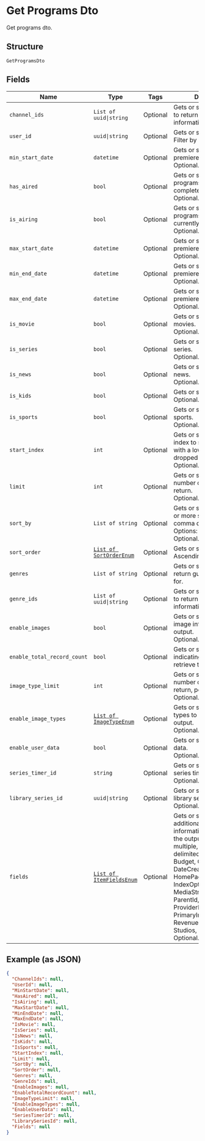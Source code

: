 
# Get Programs Dto

Get programs dto.

## Structure

`GetProgramsDto`

## Fields

| Name | Type | Tags | Description |
|  --- | --- | --- | --- |
| `channel_ids` | `List of uuid\|string` | Optional | Gets or sets the channels to return guide information for. |
| `user_id` | `uuid\|string` | Optional | Gets or sets optional. Filter by user id. |
| `min_start_date` | `datetime` | Optional | Gets or sets the minimum premiere start date.<br>Optional. |
| `has_aired` | `bool` | Optional | Gets or sets filter by programs that have completed airing, or not.<br>Optional. |
| `is_airing` | `bool` | Optional | Gets or sets filter by programs that are currently airing, or not.<br>Optional. |
| `max_start_date` | `datetime` | Optional | Gets or sets the maximum premiere start date.<br>Optional. |
| `min_end_date` | `datetime` | Optional | Gets or sets the minimum premiere end date.<br>Optional. |
| `max_end_date` | `datetime` | Optional | Gets or sets the maximum premiere end date.<br>Optional. |
| `is_movie` | `bool` | Optional | Gets or sets filter for movies.<br>Optional. |
| `is_series` | `bool` | Optional | Gets or sets filter for series.<br>Optional. |
| `is_news` | `bool` | Optional | Gets or sets filter for news.<br>Optional. |
| `is_kids` | `bool` | Optional | Gets or sets filter for kids.<br>Optional. |
| `is_sports` | `bool` | Optional | Gets or sets filter for sports.<br>Optional. |
| `start_index` | `int` | Optional | Gets or sets the record index to start at. All items with a lower index will be dropped from the results.<br>Optional. |
| `limit` | `int` | Optional | Gets or sets the maximum number of records to return.<br>Optional. |
| `sort_by` | `List of string` | Optional | Gets or sets specify one or more sort orders, comma delimited. Options: Name, StartDate.<br>Optional. |
| `sort_order` | [`List of SortOrderEnum`](../../doc/models/sort-order-enum.md) | Optional | Gets or sets sort Order - Ascending,Descending. |
| `genres` | `List of string` | Optional | Gets or sets the genres to return guide information for. |
| `genre_ids` | `List of uuid\|string` | Optional | Gets or sets the genre ids to return guide information for. |
| `enable_images` | `bool` | Optional | Gets or sets include image information in output.<br>Optional. |
| `enable_total_record_count` | `bool` | Optional | Gets or sets a value indicating whether retrieve total record count. |
| `image_type_limit` | `int` | Optional | Gets or sets the max number of images to return, per image type.<br>Optional. |
| `enable_image_types` | [`List of ImageTypeEnum`](../../doc/models/image-type-enum.md) | Optional | Gets or sets the image types to include in the output.<br>Optional. |
| `enable_user_data` | `bool` | Optional | Gets or sets include user data.<br>Optional. |
| `series_timer_id` | `string` | Optional | Gets or sets filter by series timer id.<br>Optional. |
| `library_series_id` | `uuid\|string` | Optional | Gets or sets filter by library series id.<br>Optional. |
| `fields` | [`List of ItemFieldsEnum`](../../doc/models/item-fields-enum.md) | Optional | Gets or sets specify additional fields of information to return in the output. This allows multiple, comma delimited. Options: Budget, Chapters, DateCreated, Genres, HomePageUrl, IndexOptions, MediaStreams, Overview, ParentId, Path, People, ProviderIds, PrimaryImageAspectRatio, Revenue, SortName, Studios, Taglines.<br>Optional. |

## Example (as JSON)

```json
{
  "ChannelIds": null,
  "UserId": null,
  "MinStartDate": null,
  "HasAired": null,
  "IsAiring": null,
  "MaxStartDate": null,
  "MinEndDate": null,
  "MaxEndDate": null,
  "IsMovie": null,
  "IsSeries": null,
  "IsNews": null,
  "IsKids": null,
  "IsSports": null,
  "StartIndex": null,
  "Limit": null,
  "SortBy": null,
  "SortOrder": null,
  "Genres": null,
  "GenreIds": null,
  "EnableImages": null,
  "EnableTotalRecordCount": null,
  "ImageTypeLimit": null,
  "EnableImageTypes": null,
  "EnableUserData": null,
  "SeriesTimerId": null,
  "LibrarySeriesId": null,
  "Fields": null
}
```

